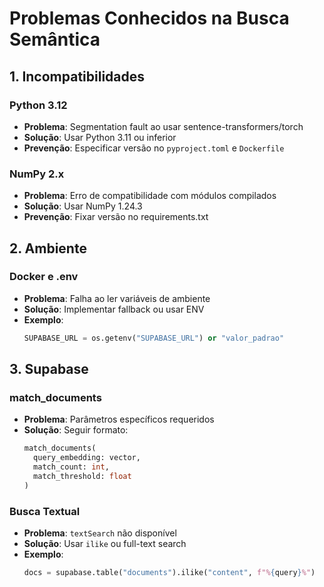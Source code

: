 # Problemas Conhecidos na Busca Semântica

## 1. Incompatibilidades

### Python 3.12

- **Problema**: Segmentation fault ao usar sentence-transformers/torch
- **Solução**: Usar Python 3.11 ou inferior
- **Prevenção**: Especificar versão no `pyproject.toml` e `Dockerfile`

### NumPy 2.x

- **Problema**: Erro de compatibilidade com módulos compilados
- **Solução**: Usar NumPy 1.24.3
- **Prevenção**: Fixar versão no requirements.txt

## 2. Ambiente

### Docker e .env

- **Problema**: Falha ao ler variáveis de ambiente
- **Solução**: Implementar fallback ou usar ENV
- **Exemplo**:
  ```python
  SUPABASE_URL = os.getenv("SUPABASE_URL") or "valor_padrao"
  ```

## 3. Supabase

### match_documents

- **Problema**: Parâmetros específicos requeridos
- **Solução**: Seguir formato:
  ```sql
  match_documents(
    query_embedding: vector,
    match_count: int,
    match_threshold: float
  )
  ```

### Busca Textual

- **Problema**: `textSearch` não disponível
- **Solução**: Usar `ilike` ou full-text search
- **Exemplo**:
  ```python
  docs = supabase.table("documents").ilike("content", f"%{query}%")
  ```
